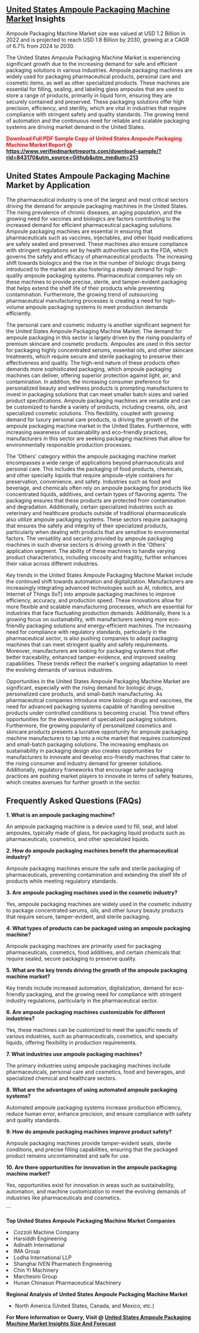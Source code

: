 <h2><a href="https://www.verifiedmarketreports.com/download-sample/?rid=843170&amp;utm_source=Github&amp;utm_medium=213" target="_blank">United States Ampoule Packaging Machine Market</a> Insights</h2><p>Ampoule Packaging Machine Market size was valued at USD 1.2 Billion in 2022 and is projected to reach USD 1.8 Billion by 2030, growing at a CAGR of 6.7% from 2024 to 2030.</p><p><p>The United States Ampoule Packaging Machine Market is experiencing significant growth due to the increasing demand for safe and efficient packaging solutions in various industries. Ampoule packaging machines are widely used for packaging pharmaceutical products, personal care and cosmetic items, as well as other specialized products. These machines are essential for filling, sealing, and labeling glass ampoules that are used to store a range of products, primarily in liquid form, ensuring they are securely contained and preserved. These packaging solutions offer high precision, efficiency, and sterility, which are vital in industries that require compliance with stringent safety and quality standards. The growing trend of automation and the continuous need for reliable and scalable packaging systems are driving market demand in the United States. <strong><p><span class=""><span style="color: #ff0000;"><strong>Download Full PDF Sample Copy of United States Ampoule Packaging Machine Market Report</strong> @ </span><a href="https://www.verifiedmarketreports.com/download-sample/?rid=843170&amp;utm_source=Github&amp;utm_medium=213" target="_blank">https://www.verifiedmarketreports.com/download-sample/?rid=843170&amp;utm_source=Github&amp;utm_medium=213</a></span></p></strong></p><h2>United States Ampoule Packaging Machine Market by Application</h2><p>The pharmaceutical industry is one of the largest and most critical sectors driving the demand for ampoule packaging machines in the United States. The rising prevalence of chronic diseases, an aging population, and the growing need for vaccines and biologics are factors contributing to the increased demand for efficient pharmaceutical packaging solutions. Ampoule packaging machines are essential in ensuring that pharmaceuticals such as vaccines, injectables, and other liquid medications are safely sealed and preserved. These machines also ensure compliance with stringent regulations set by health authorities such as the FDA, which governs the safety and efficacy of pharmaceutical products. The increasing shift towards biologics and the rise in the number of biologic drugs being introduced to the market are also fostering a steady demand for high-quality ampoule packaging systems. Pharmaceutical companies rely on these machines to provide precise, sterile, and tamper-evident packaging that helps extend the shelf life of their products while preventing contamination. Furthermore, the growing trend of outsourcing pharmaceutical manufacturing processes is creating a need for high-volume ampoule packaging systems to meet production demands efficiently.</p><p>The personal care and cosmetic industry is another significant segment for the United States Ampoule Packaging Machine Market. The demand for ampoule packaging in this sector is largely driven by the rising popularity of premium skincare and cosmetic products. Ampoules are used in this sector for packaging highly concentrated serums, essential oils, and other skincare treatments, which require secure and sterile packaging to preserve their effectiveness and quality. The high-end nature of these products often demands more sophisticated packaging, which ampoule packaging machines can deliver, offering superior protection against light, air, and contamination. In addition, the increasing consumer preference for personalized beauty and wellness products is prompting manufacturers to invest in packaging solutions that can meet smaller batch sizes and varied product specifications. Ampoule packaging machines are versatile and can be customized to handle a variety of products, including creams, oils, and specialized cosmetic solutions. This flexibility, coupled with growing demand for luxury personal care products, is driving the growth of the ampoule packaging machine market in the United States. Furthermore, with increasing awareness of sustainability and eco-friendly practices, manufacturers in this sector are seeking packaging machines that allow for environmentally responsible production processes.</p><p>The 'Others' category within the ampoule packaging machine market encompasses a wide range of applications beyond pharmaceuticals and personal care. This includes the packaging of food products, chemicals, and other specialty liquids that require ampoule-style containers for preservation, convenience, and safety. Industries such as food and beverage, and chemicals often rely on ampoule packaging for products like concentrated liquids, additives, and certain types of flavoring agents. The packaging ensures that these products are protected from contamination and degradation. Additionally, certain specialized industries such as veterinary and healthcare products outside of traditional pharmaceuticals also utilize ampoule packaging systems. These sectors require packaging that ensures the safety and integrity of their specialized products, particularly when dealing with products that are sensitive to environmental factors. The versatility and security provided by ampoule packaging machines in such diverse sectors is driving growth in the 'Others' application segment. The ability of these machines to handle varying product characteristics, including viscosity and fragility, further enhances their value across different industries.</p><p>Key trends in the United States Ampoule Packaging Machine Market include the continued shift towards automation and digitalization. Manufacturers are increasingly integrating advanced technologies such as AI, robotics, and Internet of Things (IoT) into ampoule packaging machines to improve efficiency, accuracy, and production speed. These innovations allow for more flexible and scalable manufacturing processes, which are essential for industries that face fluctuating production demands. Additionally, there is a growing focus on sustainability, with manufacturers seeking more eco-friendly packaging solutions and energy-efficient machines. The increasing need for compliance with regulatory standards, particularly in the pharmaceutical sector, is also pushing companies to adopt packaging machines that can meet stringent quality and safety requirements. Moreover, manufacturers are looking for packaging systems that offer better traceability, enhanced tamper-evidence, and improved sealing capabilities. These trends reflect the market's ongoing adaptation to meet the evolving demands of various industries.</p><p>Opportunities in the United States Ampoule Packaging Machine Market are significant, especially with the rising demand for biologic drugs, personalized care products, and small-batch manufacturing. As pharmaceutical companies introduce more biologic drugs and vaccines, the need for advanced packaging systems capable of handling sensitive products under controlled conditions is becoming crucial. This trend offers opportunities for the development of specialized packaging solutions. Furthermore, the growing popularity of personalized cosmetics and skincare products presents a lucrative opportunity for ampoule packaging machine manufacturers to tap into a niche market that requires customized and small-batch packaging solutions. The increasing emphasis on sustainability in packaging design also creates opportunities for manufacturers to innovate and develop eco-friendly machines that cater to the rising consumer and industry demand for greener solutions. Additionally, regulatory frameworks that encourage safer packaging practices are pushing market players to innovate in terms of safety features, which creates avenues for further growth in the sector.</p><h2>Frequently Asked Questions (FAQs)</h2><p><strong>1. What is an ampoule packaging machine?</strong></p><p>An ampoule packaging machine is a device used to fill, seal, and label ampoules, typically made of glass, for packaging liquid products such as pharmaceuticals, cosmetics, and other specialized liquids.</p><p><strong>2. How do ampoule packaging machines benefit the pharmaceutical industry?</strong></p><p>Ampoule packaging machines ensure the safe and sterile packaging of pharmaceuticals, preventing contamination and extending the shelf life of products while meeting regulatory standards.</p><p><strong>3. Are ampoule packaging machines used in the cosmetic industry?</strong></p><p>Yes, ampoule packaging machines are widely used in the cosmetic industry to package concentrated serums, oils, and other luxury beauty products that require secure, tamper-evident, and sterile packaging.</p><p><strong>4. What types of products can be packaged using an ampoule packaging machine?</strong></p><p>Ampoule packaging machines are primarily used for packaging pharmaceuticals, cosmetics, food additives, and certain chemicals that require sealed, secure packaging to preserve quality.</p><p><strong>5. What are the key trends driving the growth of the ampoule packaging machine market?</strong></p><p>Key trends include increased automation, digitalization, demand for eco-friendly packaging, and the growing need for compliance with stringent industry regulations, particularly in the pharmaceutical sector.</p><p><strong>6. Are ampoule packaging machines customizable for different industries?</strong></p><p>Yes, these machines can be customized to meet the specific needs of various industries, such as pharmaceuticals, cosmetics, and specialty liquids, offering flexibility in production requirements.</p><p><strong>7. What industries use ampoule packaging machines?</strong></p><p>The primary industries using ampoule packaging machines include pharmaceuticals, personal care and cosmetics, food and beverages, and specialized chemical and healthcare sectors.</p><p><strong>8. What are the advantages of using automated ampoule packaging systems?</strong></p><p>Automated ampoule packaging systems increase production efficiency, reduce human error, enhance precision, and ensure compliance with safety and quality standards.</p><p><strong>9. How do ampoule packaging machines improve product safety?</strong></p><p>Ampoule packaging machines provide tamper-evident seals, sterile conditions, and precise filling capabilities, ensuring that the packaged product remains uncontaminated and safe for use.</p><p><strong>10. Are there opportunities for innovation in the ampoule packaging machine market?</strong></p><p>Yes, opportunities exist for innovation in areas such as sustainability, automation, and machine customization to meet the evolving demands of industries like pharmaceuticals and cosmetics.</p>```</p><p><strong>Top United States Ampoule Packaging Machine Market Companies</strong></p><div data-test-id=""><p><li>Cozzoli Machine Company</li><li> Harsiddh Engineering</li><li> Adinath International</li><li> IMA Group</li><li> Lodha International LLP</li><li> Shanghai IVEN Pharmatech Engineering</li><li> Chin Yi Machinery</li><li> Marchesini Group</li><li> Hunan Chinasun Pharmaceutical Machinery</li></p><div><strong>Regional Analysis of&nbsp;United States Ampoule Packaging Machine Market</strong></div><ul><li dir="ltr"><p dir="ltr">North America&nbsp;(United States, Canada, and Mexico, etc.)</p></li></ul><p><strong>For More Information or Query, Visit @&nbsp;</strong><strong><a href="https://www.verifiedmarketreports.com/product/ampoule-packaging-machine-market/?utm_source=Github&amp;utm_medium=213" target="_blank">United States Ampoule Packaging Machine Market Insights Size And Forecast</a></strong></p></div>

